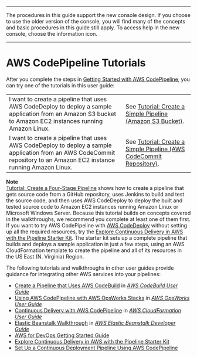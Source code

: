 --------

The procedures in this guide support the new console design\. If you choose to use the older version of the console, you will find many of the concepts and basic procedures in this guide still apply\. To access help in the new console, choose the information icon\.

--------

# AWS CodePipeline Tutorials<a name="tutorials"></a>

After you complete the steps in [Getting Started with AWS CodePipeline](getting-started-codepipeline.md), you can try one of the tutorials in this user guide: 


|  |  | 
| --- |--- |
| I want to create a pipeline that uses AWS CodeDeploy to deploy a sample application from an Amazon S3 bucket to Amazon EC2 instances running Amazon Linux\. | See [Tutorial: Create a Simple Pipeline \(Amazon S3 Bucket\)](tutorials-simple-s3.md)\. | 
| I want to create a pipeline that uses AWS CodeDeploy to deploy a sample application from an AWS CodeCommit repository to an Amazon EC2 instance running Amazon Linux\. | See [Tutorial: Create a Simple Pipeline \(AWS CodeCommit Repository\)](tutorials-simple-codecommit.md)\. | 

**Note**  
[Tutorial: Create a Four\-Stage Pipeline](tutorials-four-stage-pipeline.md) shows how to create a pipeline that gets source code from a GitHub repository, uses Jenkins to build and test the source code, and then uses AWS CodeDeploy to deploy the built and tested source code to Amazon EC2 instances running Amazon Linux or Microsoft Windows Server\. Because this tutorial builds on concepts covered in the walkthroughs, we recommend you complete at least one of them first\.  
If you want to try AWS CodePipeline with [AWS CodeDeploy](https://aws.amazon.com/codedeploy) without setting up all the required resources, try the [Explore Continuous Delivery in AWS with the Pipeline Starter Kit](https://aws.amazon.com/blogs/devops/explore-continuous-delivery-in-aws-with-the-pipeline-starter-kit/)\. The starter kit sets up a complete pipeline that builds and deploys a sample application in just a few steps, using an AWS CloudFormation template to create the pipeline and all of its resources in the US East \(N\. Virginia\) Region\.

The following tutorials and walkthroughs in other user guides provide guidance for integrating other AWS services into your pipelines:
+ [Create a Pipeline that Uses AWS CodeBuild](https://docs.aws.amazon.com/codebuild/latest/userguide/how-to-create-pipeline.html#pipelines-create-console) in *[AWS CodeBuild User Guide](https://docs.aws.amazon.com/codebuild/latest/userguide/)*
+  [Using AWS CodePipeline with AWS OpsWorks Stacks](https://docs.aws.amazon.com/opsworks/latest/userguide/other-services-cp.html) in *[AWS OpsWorks User Guide](https://docs.aws.amazon.com/opsworks/latest/userguide/)*
+ [Continuous Delivery with AWS CodePipeline](https://docs.aws.amazon.com/AWSCloudFormation/latest/UserGuide/continuous-delivery-codepipeline.html) in *[AWS CloudFormation User Guide](https://docs.aws.amazon.com/AWSCloudFormation/latest/UserGuide/)*
+ [Elastic Beanstalk Walkthrough](https://docs.aws.amazon.com/elasticbeanstalk/latest/dg/GettingStarted.Walkthrough.html) in *[AWS Elastic Beanstalk Developer Guide](https://docs.aws.amazon.com/elasticbeanstalk/latest/dg/)* 
+ [AWS for DevOps Getting Started Guide](http://docs.aws.amazon.com/devops/latest/gsg/welcome.html) 
+ [Explore Continuous Delivery in AWS with the Pipeline Starter Kit](https://aws.amazon.com/blogs/devops/explore-continuous-delivery-in-aws-with-the-pipeline-starter-kit/)
+ [Set Up a Continuous Deployment Pipeline Using AWS CodePipeline](https://aws.amazon.com/getting-started/tutorials/continuous-deployment-pipeline/)